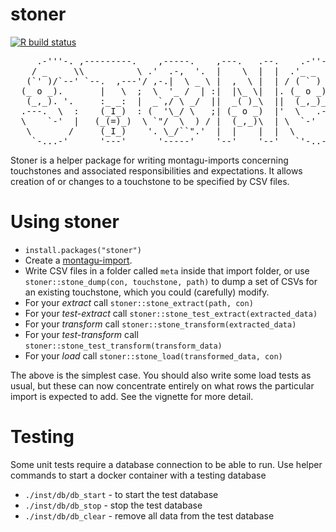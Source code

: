 # stoner

<!-- badges: start -->
[![R build status](https://github.com/vimc/stoner/workflows/R-CMD-check/badge.svg)](https://github.com/vimc/stoner/actions)
<!-- badges: end -->

<pre>
     .-'''-. ,---------.    ,-----.    ,---.   .--.    .-''-.  .-------.
    / _     \\          \ .'  .-,  '.  |    \  |  |  .'_ _   \ |  _ _   \
   (`' )/`--' `--.  ,---'/ ,-.|  \ _ \ |  ,  \ |  | / ( ` )   '| ( ' )  |
  (_ o _).       |   \  ;  \  '_ /  | :|  |\_ \|  |. (_ o _)  ||(_ o _) /
   (_,_). '.     :_ _:  |  _`,/ \ _/  ||  _( )_\  ||  (_,_)___|| (_,_).' __
  .---.  \  :    (_I_)  : (  '\_/ \   ;| (_ o _)  |'  \   .---.|  |\ \  |  |
  \    `-'  |   (_(=)_)  \ `"/  \  ) / |  (_,_)\  | \  `-'    /|  | \ `'   /
   \       /     (_I_)    '. \_/``".'  |  |    |  |  \       / |  |  \    /
    `-...-'      '---'      '-----'    '--'    '--'   `'-..-'  ''-'   `'-'
</pre>

Stoner is a helper package for writing montagu-imports concerning touchstones and associated responsibilities and 
expectations. It allows creation of or changes to a touchstone to be specified by CSV files.

# Using stoner

* `install.packages("stoner")`
* Create a [montagu-import](https://github.com/vimc/montagu-imports).
* Write CSV files in a folder called `meta` inside that import folder, or use `stoner::stone_dump(con, touchstone, path)` 
to dump a set of CSVs for an existing touchstone, which you could (carefully) modify.
* For your *extract* call `stoner::stone_extract(path, con)`
* For your *test-extract* call `stoner::stone_test_extract(extracted_data)`
* For your *transform* call `stoner::stone_transform(extracted_data)`
* For your *test-transform* call `stoner::stone_test_transform(transform_data)`
* For your *load* call `stoner::stone_load(transformed_data, con)`

The above is the simplest case. You should also write some load tests as usual,
but these can now concentrate entirely on what rows the particular import is
expected to add. See the vignette for more detail.

# Testing

Some unit tests require a database connection to be able to run. Use helper commands to start a docker container with a testing database
* `./inst/db/db_start` - to start the test database
* `./inst/db/db_stop` - stop the test database
* `./inst/db/db_clear` - remove all data from the test database
